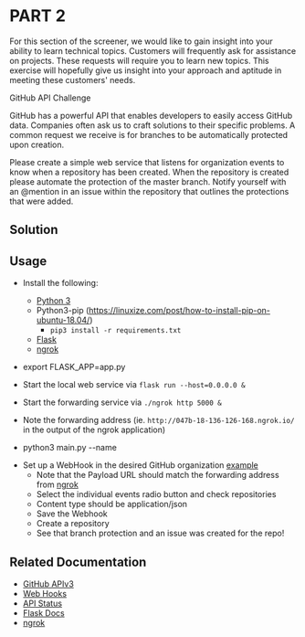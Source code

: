# PART 2

For this section of the screener, we would like to gain insight into your ability to learn technical topics. Customers will frequently ask for assistance on projects. These requests will require you to learn new topics. This exercise will hopefully give us insight into your approach and aptitude in meeting these customers' needs.

GitHub API Challenge

GitHub has a powerful API that enables developers to easily access GitHub data. Companies often ask us to craft solutions to their specific problems. A common request we receive is for branches to be automatically protected upon creation.

Please create a simple web service that listens for organization events to know when a repository has been created. When the repository is created please automate the protection of the master branch. Notify yourself with an @mention in an issue within the repository that outlines the protections that were added.


## Solution

## Usage
- Install the following:
  - [Python 3](https://www.python.org/downloads/)
  - Python3-pip (https://linuxize.com/post/how-to-install-pip-on-ubuntu-18.04/)
    - `pip3 install -r requirements.txt`
  - [Flask](https://flask.palletsprojects.com/en/2.0.x/installation/)
  - [ngrok](https://dashboard.ngrok.com/get-started)

- export FLASK_APP=app.py
- Start the local web service via `flask run --host=0.0.0.0 &`
- Start the forwarding service via `./ngrok http 5000 &`
- Note the forwarding address (ie. `http://047b-18-136-126-168.ngrok.io/` in the output of the ngrok application)
- python3 main.py --name <reponame>

<!-- markdownlint-disable -->
- Set up a WebHook in the desired GitHub organization [example](https://github.com/organizations/pawankumarams1/settings/hooks)
  - Note that the Payload URL should match the forwarding address from [ngrok](https://abcdef.ngrok.io/apiGitHubWebHook)
  - Select the individual events radio button and check repositories
  - Content type should be application/json
  - Save the Webhook
  - Create a repository
  - See that branch protection and an issue was created for the repo!

## Related Documentation
- [GitHub APIv3](https://developer.github.com/v3/)
- [Web Hooks](https://developer.github.com/webhooks/)
- [API Status](https://www.githubstatus.com/)
- [Flask Docs](https://flask.palletsprojects.com/en/2.0.x/)
- [ngrok](https://ngrok.com/docs)
